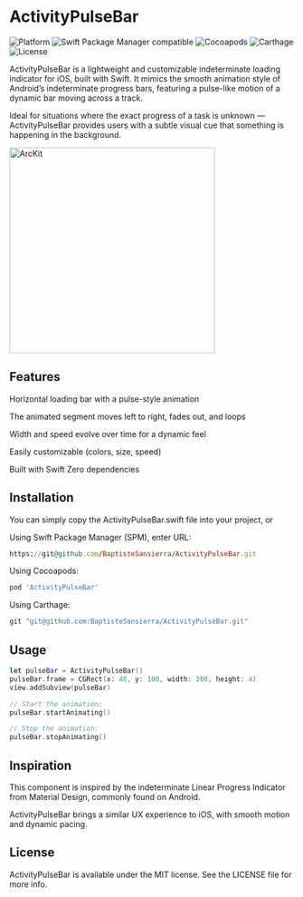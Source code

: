 # ActivityPulseBar

![Platform](https://img.shields.io/badge/Platform-iOS-black.svg?style=flat)
![Swift Package Manager compatible](https://img.shields.io/badge/Swift_Package_Manager-Compatible-4BC51D.svg?style=flat)
![Cocoapods](https://img.shields.io/badge/cocoapods-Compatible-4BC51D.svg?style=flat)
![Carthage](https://img.shields.io/badge/Carthage-Compatible-4BC51D.svg?style=flat)
![License](https://img.shields.io/badge/License-MIT-black.svg?style=flat)


ActivityPulseBar is a lightweight and customizable indeterminate loading indicator for iOS, built with Swift.
It mimics the smooth animation style of Android’s indeterminate progress bars, featuring a pulse-like motion of a dynamic bar moving across a track.

Ideal for situations where the exact progress of a task is unknown — ActivityPulseBar provides users with a subtle visual cue that something is happening in the background.

<img src="Screenshots/arckitdemo.gif" alt="ArcKit" width="363" />


## Features

Horizontal loading bar with a pulse-style animation

The animated segment moves left to right, fades out, and loops

Width and speed evolve over time for a dynamic feel

Easily customizable (colors, size, speed)

Built with Swift 
Zero dependencies

## Installation

You can simply copy the ActivityPulseBar.swift file into your project, or 

Using Swift Package Manager (SPM), enter URL:
```ruby
https://git@github.com/BaptisteSansierra/ActivityPulseBar.git 
```

Using Cocoapods:
```ruby
pod 'ActivityPulseBar'
```

Using Carthage:
```ruby
git "git@github.com:BaptisteSansierra/ActivityPulseBar.git"
```


## Usage

```swift
let pulseBar = ActivityPulseBar()
pulseBar.frame = CGRect(x: 40, y: 100, width: 200, height: 4)
view.addSubview(pulseBar)

// Start the animation:
pulseBar.startAnimating()

// Stop the animation:
pulseBar.stopAnimating()
```

## Inspiration

This component is inspired by the indeterminate Linear Progress Indicator from Material Design, commonly found on Android.

ActivityPulseBar brings a similar UX experience to iOS, with smooth motion and dynamic pacing.

## License

ActivityPulseBar is available under the MIT license. See the LICENSE file for more info.